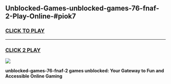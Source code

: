 
## Unblocked-Games-unblocked-games-76-fnaf-2-Play-Online-#piok7
<h3>
<a href="https://premium.freeplayer.one?title=unblocked-games-76-fnaf-2&ref=27F">CLICK TO PLAY</a></h3>
<hr>

<h3>
<a href="https://premium.freeplayer.one?title=unblocked-games-76-fnaf-2&ref=27F">CLICK 2 PLAY</a>
  
</h3>

<a href="https://premium.freeplayer.one?title=unblocked-games-76-fnaf-2&ref=27F"><img src="https://clearcache.store/games.png"></a>


**unblocked-games-76-fnaf-2 games unblocked: Your Gateway to Fun and Accessible Online Gaming**
